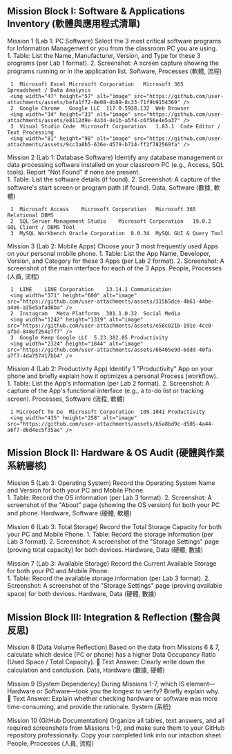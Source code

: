 ## Mission Block I: Software & Applications Inventory (軟體與應用程式清單)
Mission 1	(Lab 1: PC Software) Select the 3 most critical software programs for Information Management or you from the classroom PC you are using.	
     1. Table: List the Name, Manufacturer, Version, and Type for these 3 programs (per Lab 1 format).
     2. Screenshot: A screen capture showing the programs running or in the application list.	Software, Processes (軟體, 流程)
     
     1	Microsoft Excel	Microsoft Corporation	Microsoft 365	Spreadsheet / Data Analysis 
     <img width="47" height="57" alt="image" src="https://github.com/user-attachments/assets/befa1f72-8e08-4b89-8c33-71f9b9154369" />
     2	Google Chrome	Google LLC	117.0.5938.132	Web Browser
     <img width="34" height="33" alt="image" src="https://github.com/user-attachments/assets/e8112d9e-4a34-4e1b-a5f4-c6f56e4e5a37" />
     3	Visual Studio Code	Microsoft Corporation	1.83.1	Code Editor / Text Processing
     <img width="81" height="98" alt="image" src="https://github.com/user-attachments/assets/9cc3a8b5-636e-4579-b714-ff2f782569fa" />
Mission 2	(Lab 1: Database Software) Identify any database management or data processing software installed on your classroom PC (e.g., Access, SQL tools). Report "Not Found" if none are present.	
     1. Table: List the software details (if found).
     2. Screenshot: A capture of the software's start screen or program path (if found).	Data, Software (數據, 軟體)
     
     1	Microsoft Access	Microsoft Corporation	Microsoft 365	Relational DBMS
     2	SQL Server Management Studio	Microsoft Corporation	19.0.2	SQL Client / DBMS Tool
     3	MySQL Workbench	Oracle Corporation	8.0.34	MySQL GUI & Query Tool
     
Mission 3	(Lab 2: Mobile Apps) Choose your 3 most frequently used Apps on your personal mobile phone.	
     1. Table: List the App Name, Developer, Version, and Category for these 3 Apps (per Lab 2 format).
     2. Screenshot: A screenshot of the main interface for each of the 3 Apps.	People, Processes (人員, 流程)
     
     1	LINE	LINE Corporation	13.14.1	Communication
     <img width="371" height="600" alt="image" src="https://github.com/user-attachments/assets/315b5dce-4b61-44be-a4e6-a35e5afad6ba" />
     2	Instagram	Meta Platforms	301.1.0.32	Social Media
     <img width="1242" height="1319" alt="image" src="https://github.com/user-attachments/assets/e58c021b-191e-4cc0-afbd-848ef264e7f7" />
     3	Google Keep	Google LLC	5.23.382.05	Productivity
     <img width="2324" height="1844" alt="image" src="https://github.com/user-attachments/assets/66465e9d-6ddd-40fa-a7f7-4da757417bb4" />

Mission 4	(Lab 2: Productivity App) Identify 1 "Productivity" App on your phone and briefly explain how it optimizes a personal Process (workflow).	
     1. Table: List the App's information (per Lab 2 format).
     2. Screenshot: A capture of the App's functional interface (e.g., a to-do list or tracking screen).	Processes, Software (流程, 軟體)
     
     1 Microsoft To Do  Microsoft Corporation  109.1041 Productivity
     <img width="435" height="258" alt="image" src="https://github.com/user-attachments/assets/b5a8bd9c-d505-4a44-a6f7-d6d4ec5f35ae" />

## Mission Block II: Hardware & OS Audit (硬體與作業系統審核)

Mission 5	(Lab 3: Operating System) Record the Operating System Name and Version for both your PC and Mobile Phone.	
     1. Table: Record the OS information (per Lab 3 format).
     2. Screenshot: A screenshot of the "About" page (showing the OS version) for both your PC and phone.	Hardware, Software (硬體, 軟體)

     
Mission 6	(Lab 3: Total Storage) Record the Total Storage Capacity for both your PC and Mobile Phone.	
     1. Table: Record the storage information (per Lab 3 format).
     2. Screenshot: A screenshot of the "Storage Settings" page (proving total capacity) for both devices.	Hardware, Data (硬體, 數據)

     
     
Mission 7	(Lab 3: Available Storage) Record the Current Available Storage for both your PC and Mobile Phone.	
     1. Table: Record the available storage information (per Lab 3 format).
     2. Screenshot: A screenshot of the "Storage Settings" page (proving available space) for both devices.	Hardware, Data (硬體, 數據)


## Mission Block III: Integration & Reflection (整合與反思)

Mission 8	(Data Volume Reflection) Based on the data from Missions 6 & 7, calculate which device (PC or phone) has a higher Data Occupancy Ratio (Used Space / Total Capacity).
📝 Text Answer: Clearly write down the calculation and conclusion.	Data, Hardware (數據, 硬體)


Mission 9	(System Dependency) During Missions 1-7, which IS element—Hardware or Software—took you the longest to verify? Briefly explain why.	
📝 Text Answer: Explain whether checking hardware or software was more time-consuming, and provide the rationale.	System (系統)


Mission 10	(GitHub Documentation) Organize all tables, text answers, and all required screenshots from Missions 1-9, and make sure them to your GitHub repository professionally.
Copy your completed link into our intaction sheet.	People, Processes (人員, 流程)

